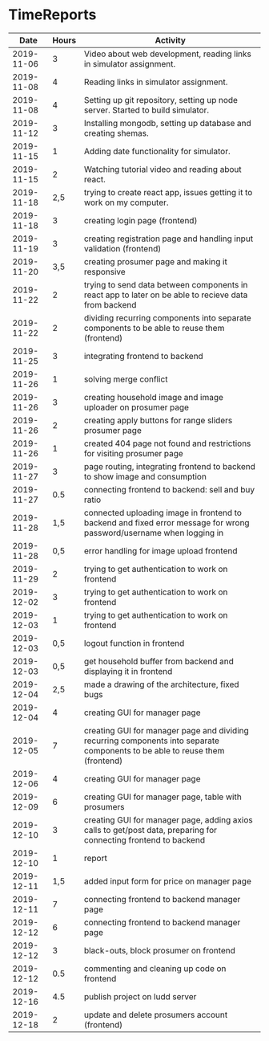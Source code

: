 # TimeReports

| Date  |      Hours    | Activity                                       |
| ----------- | ------- |------------------------------------------------
| 2019-11-06  | 3       | Video about web development, reading links in simulator assignment. |
| 2019-11-08  | 4       | Reading links in simulator assignment.|
| 2019-11-08  | 4       | Setting up git repository, setting up node server. Started to build simulator. | 
| 2019-11-12  | 3       | Installing mongodb, setting up database and creating shemas. |
| 2019-11-15  | 1       | Adding date functionality for simulator. |
| 2019-11-15  | 2       | Watching tutorial video and reading about react. |
| 2019-11-18  | 2,5     | trying to create react app, issues getting it to work on my computer. |
| 2019-11-18  | 3       | creating login page (frontend)|
| 2019-11-19  | 3       | creating registration page and handling input validation (frontend) |
| 2019-11-20  | 3,5     | creating prosumer page and making it responsive |
| 2019-11-22  | 2       | trying to send data between components in react app to later on be able to recieve data from backend |
| 2019-11-22  | 2       | dividing recurring components into separate components to be able to reuse them (frontend)|
| 2019-11-25  | 3       | integrating frontend to backend |
| 2019-11-26  | 1       | solving merge conflict |
| 2019-11-26  | 3       | creating household image and image uploader on prosumer page |
| 2019-11-26  | 2       | creating apply buttons for range sliders prosumer page |
| 2019-11-26  | 1       | created 404 page not found and restrictions for visiting prosumer page |
| 2019-11-27  | 3       | page routing, integrating frontend to backend to show image and consumption |
| 2019-11-27  | 0.5     | connecting frontend to backend: sell and buy ratio  |
| 2019-11-28  | 1,5     | connected uploading image in frontend to backend and fixed error message for wrong password/username when logging in  |
| 2019-11-28  | 0,5     | error handling for image upload frontend  |
| 2019-11-29  | 2       | trying to get authentication to work on frontend |
| 2019-12-02  | 3       | trying to get authentication to work on frontend |
| 2019-12-03  | 1       | trying to get authentication to work on frontend |
| 2019-12-03  | 0,5     | logout function in frontend  |
| 2019-12-03  | 0,5     | get household buffer from backend and displaying it in frontend  |
| 2019-12-04  | 2,5     | made a drawing of the architecture, fixed bugs |
| 2019-12-04  | 4       | creating GUI for manager page |
| 2019-12-05  | 7       | creating GUI for manager page and dividing recurring components into separate components to be able to reuse them (frontend) |
| 2019-12-06  | 4       | creating GUI for manager page |
| 2019-12-09  | 6       | creating GUI for manager page, table with prosumers |
| 2019-12-10  | 3       | creating GUI for manager page, adding axios calls to get/post data, preparing for connecting frontend to backend |
| 2019-12-10  | 1       | report |
| 2019-12-11  | 1,5     | added input form for price on manager page |
| 2019-12-11  | 7       | connecting frontend to backend manager page |
| 2019-12-12  | 6       | connecting frontend to backend manager page |
| 2019-12-12  | 3       | black-outs, block prosumer on frontend |
| 2019-12-12  | 0.5     | commenting and cleaning up code on frontend |
| 2019-12-16  | 4.5     | publish project on ludd server |
| 2019-12-18  | 2       | update and delete prosumers account (frontend) |



                      

